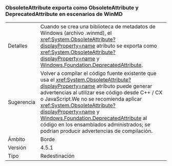 ### <a name="obsoleteattribute-exports-as-both-obsoleteattribute-and-deprecatedattribute-in-winmd-scenarios"></a>ObsoleteAttribute exporta como ObsoleteAttribute y DeprecatedAttribute en escenarios de WinMD

|   |   |
|---|---|
|Detalles|Cuando se crea una biblioteca de metadatos de Windows (archivo .winmd), el <xref:System.ObsoleteAttribute?displayProperty=name> atributo se exporta como <xref:System.ObsoleteAttribute?displayProperty=name> y [Windows.Foundation.DeprecatedAttribute](https://docs.microsoft.com/uwp/api/windows.foundation.metadata.deprecatedattribute).|
|Sugerencia|Volver a compilar el código fuente existente que usa el <xref:System.ObsoleteAttribute?displayProperty=name> atributo puede generar advertencias al utilizar ese código desde C++ / CX o JavaScript.We no se recomienda aplicar <xref:System.ObsoleteAttribute?displayProperty=name> y [ Windows.Foundation.DeprecatedAttribute](https://docs.microsoft.com/uwp/api/windows.foundation.metadata.deprecatedattribute) al código en los ensamblados administrados; se podrían producir advertencias de compilación.|
|Ámbito|Borde|
|Versión|4.5.1|
|Tipo|Redestinación|

